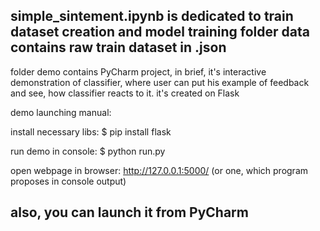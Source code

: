 simple_sintement.ipynb is dedicated to train dataset creation and model training
folder data contains raw train dataset in .json
---------------------------------------------------------------------------------------
folder demo contains PyCharm project, in brief, it's interactive demonstration of classifier, where user can put his example of feedback and see, how classifier reacts to it. it's created on Flask

demo launching manual:

install necessary libs:
$ pip install flask

run demo in console:
$ python run.py

open webpage in browser:
http://127.0.0.1:5000/   (or one, which program proposes in console output)



also, you can launch it from PyCharm
----------------------------------------------------------------------------------------
